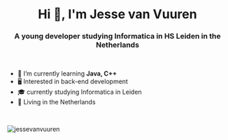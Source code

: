 <h1 align="center">Hi 👋, I'm Jesse van Vuuren</h1>
<h3 align="center">A young developer studying Informatica in HS Leiden in the Netherlands</h3>

<br>

- 🌱 I’m currently learning **Java, C++**
- 🖥️ Interested in back-end development
- 🎓 currently studying Informatica in Leiden
- 🌷 Living in the Netherlands



<br>


<p><img align="center" src="https://github-readme-stats.vercel.app/api/top-langs?username=jessevanvuuren&show_icons=true&locale=en&layout=compact" alt="jessevanvuuren" /></p>
